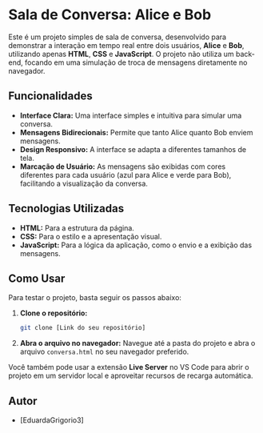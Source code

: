 # Sala de Conversa: Alice e Bob

Este é um projeto simples de sala de conversa, desenvolvido para demonstrar a interação em tempo real entre dois usuários, **Alice** e **Bob**, utilizando apenas **HTML**, **CSS** e **JavaScript**. O projeto não utiliza um back-end, focando em uma simulação de troca de mensagens diretamente no navegador.

## Funcionalidades

* **Interface Clara:** Uma interface simples e intuitiva para simular uma conversa.
* **Mensagens Bidirecionais:** Permite que tanto Alice quanto Bob enviem mensagens.
* **Design Responsivo:** A interface se adapta a diferentes tamanhos de tela.
* **Marcação de Usuário:** As mensagens são exibidas com cores diferentes para cada usuário (azul para Alice e verde para Bob), facilitando a visualização da conversa.

## Tecnologias Utilizadas

* **HTML:** Para a estrutura da página.
* **CSS:** Para o estilo e a apresentação visual.
* **JavaScript:** Para a lógica da aplicação, como o envio e a exibição das mensagens.

## Como Usar

Para testar o projeto, basta seguir os passos abaixo:

1.  **Clone o repositório:**
    ```bash
    git clone [Link do seu repositório]
    ```
2.  **Abra o arquivo no navegador:**
    Navegue até a pasta do projeto e abra o arquivo `conversa.html` no seu navegador preferido.

Você também pode usar a extensão **Live Server** no VS Code para abrir o projeto em um servidor local e aproveitar recursos de recarga automática.

## Autor

* [EduardaGrigorio3]
